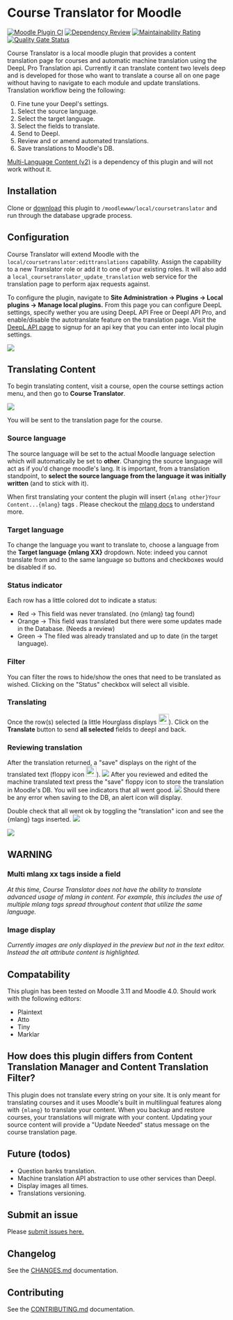 # Course Translator for Moodle

[![Moodle Plugin CI](https://github.com/brunobaudry/moodle-local_coursetranslator/actions/workflows/moodle-ci.yml/badge.svg)](https://github.com/brunobaudry/moodle-local_coursetranslator/actions/workflows/moodle-ci.yml) [![Dependency Review](https://github.com/brunobaudry/moodle-local_coursetranslator/actions/workflows/dependency-review.yml/badge.svg)](https://github.com/brunobaudry/moodle-local_coursetranslator/actions/workflows/dependency-review.yml)
[![Maintainability Rating](https://sonarcloud.io/api/project_badges/measure?project=brunobaudry_moodle-local_coursetranslator&metric=sqale_rating)](https://sonarcloud.io/summary/new_code?id=brunobaudry_moodle-local_coursetranslator) [![Quality Gate Status](https://sonarcloud.io/api/project_badges/measure?project=brunobaudry_moodle-local_coursetranslator&metric=alert_status)](https://sonarcloud.io/summary/new_code?id=brunobaudry_moodle-local_coursetranslator)

Course Translator is a local moodle plugin that provides a content translation page for courses and automatic machine translation using the DeepL Pro Translation api. Currently it
can translate content two levels deep and is developed for those who want to translate a course all on one page without having to navigate to each module and update
translations.
Translation workflow being the following:

0. Fine tune your Deepl's settings.
1. Select the source language.
2. Select the target language.
3. Select the fields to translate.
4. Send to Deepl.
5. Review and or amend automated translations.
6. Save translations to Moodle's DB.

[Multi-Language Content (v2)](https://moodle.org/plugins/filter_multilang2) is a dependency of this plugin and will not work without it.

## Installation

Clone or [download](https://github.com/brunobaudry/moodle-local_coursetranslator/releases) this plugin to ```/moodlewww/local/coursetranslator``` and run through the database
upgrade process.

## Configuration

Course Translator will extend Moodle with the ```local/coursetranslator:edittranslations``` capability. Assign the capability to a new Translator role or add it to one of your
existing roles. It will also add a ```local_coursetranslator_update_translation``` web service for the translation page to perform ajax requests against.

To configure the plugin, navigate to **Site Administration -> Plugins -> Local plugins -> Manage local plugins.** From this page you can configure DeepL settings, specify wether
you are using DeepL API Free or Deepl API Pro, and enable/disable the autotranslate feature on the translation page. Visit
the [DeepL API page](https://developers.deepl.com/docs/getting-started/readme) to
signup for an api key that you can enter into local plugin settings.

![](pix/admin.png)

## Translating Content

To begin translating content, visit a course, open the course settings action menu, and then go to **Course Translator**.

![](pix/launch.png)

You will be sent to the translation page for the course.

### Source language

The source language will be set to the actual Moodle language selection which will automatically be set to **other**.
Changing the source language will act as if you'd change moodle's lang.
It is important, from a translation standpoint, to **select the source language from the language it was initially written** (and to stick with it).

When first translating your content the plugin will insert ```{mlang other}Your Content...{mlang}``` tags .
Please checkout the [mlang docs](https://moodle.org/plugins/filter_multilang2) to understand more.

### Target language

To change the language you want to translate to, choose a language from the **Target language {mlang XX}** dropdown.
Note: indeed you cannot translate from and to the same language so buttons and checkboxes would be disabled if so.

### Status indicator

Each row has a little colored dot to indicate a status:

- Red -> This field was never translated. (no {mlang} tag found)
- Orange -> This field was translated but there were some updates made in the Database. (Needs a review)
- Green -> The filed was already translated and up to date (in the target language).

### Filter

You can filter the rows to hide/show the ones that need to be translated as wished.
Clicking on the "Status" checkbox will select all visible.

### Translating

Once the row(s) selected (a little Hourglass displays <img src="pix/hourglass.png" width="24"/>).
Click on the **Translate** button to send **all selected** fields to deepl and back.

### Reviewing translation

After the translation returned, a "save" displays on the right of the translated text (floppy icon  <img src="pix/floppy.png" width="24"/>).
![](pix/translated.png)
After you reviewed and edited the machine translated text press the "save" floppy icon to store the translation in Moodle's DB.
You will see indicators that all went good.
![](pix/database.png)
Should there be any error when saving to the DB, an alert icon will display.

Double check that all went ok by toggling the "translation" icon and see the {mlang} tags inserted.
![](pix/verify.png)

![](pix/explain.png)

## WARNING

### Multi mlang xx tags inside a field

_At this time, Course Translator does not have the ability to translate advanced usage of mlang in content. For example, this includes the use of multiple mlang tags spread
throughout content that utilize the same language._

### Image display

_Currently images are only displayed in the preview but not in the text editor. Instead the alt attribute content is highlighted._

## Compatability

This plugin has been tested on Moodle 3.11 and Moodle 4.0.
Should work with the following editors:

- Plaintext
- Atto
- Tiny
- Marklar

## How does this plugin differs from Content Translation Manager and Content Translation Filter?

This plugin does not translate every string on your site. It is only meant for translating courses and it uses Moodle's built in multilingual features along with ```{mlang}``` to
translate your content. When you backup and restore courses, your translations will migrate with your content. Updating your source content will provide a "Update Needed" status
message on the course translation page.

## Future (todos)

- Question banks translation.
- Machine translation API abstraction to use other services than Deepl.
- Display images all times.
- Translations versioning.

## Submit an issue

Please [submit issues here.](https://github.com/jamfire/moodle-local_coursetranslator/issues)

## Changelog

See the [CHANGES.md](CHANGES.md) documentation.

## Contributing

See the [CONTRIBUTING.md](CONTRIBUTING.md) documentation.
